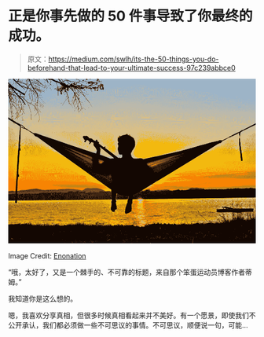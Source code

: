 # 正是你事先做的 50 件事导致了你最终的成功。

> 原文：<https://medium.com/swlh/its-the-50-things-you-do-beforehand-that-lead-to-your-ultimate-success-97c239abbce0>

![](img/ec42cf19cf23fdcfb0622dc9ef0e2dcd.png)

Image Credit: [Enonation](http://www.enonation.com.au/)

“哦，太好了，又是一个棘手的、不可靠的标题，来自那个笨蛋运动员博客作者蒂姆。”

我知道你是这么想的。

嗯，我喜欢分享真相，但很多时候真相看起来并不美好。有一个愿景，即使我们不公开承认，我们都必须做一些不可思议的事情。不可思议，顺便说一句，可能…